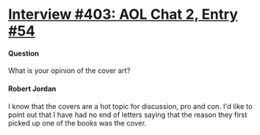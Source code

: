 # [Interview #403: AOL Chat 2, Entry #54](https://www.theoryland.com/intvmain.php?i=403#54)

#### Question

What is your opinion of the cover art?

#### Robert Jordan

I know that the covers are a hot topic for discussion, pro and con. I'd like to point out that I have had no end of letters saying that the reason they first picked up one of the books was the cover.

